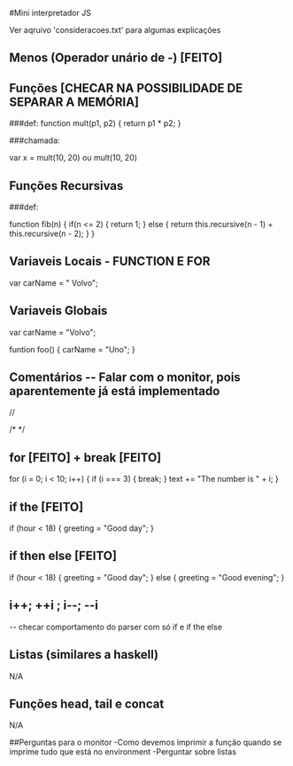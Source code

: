 #Mini interpretador JS

Ver aqruivo 'consideracoes.txt' para algumas explicações

## Menos (Operador unário de -) [FEITO]

## Funções [CHECAR NA POSSIBILIDADE DE SEPARAR A MEMÓRIA]

###def:
function mult(p1, p2) {
    return p1 * p2;
}

###chamada:

var x = mult(10, 20)
ou
mult(10, 20)

## Funções Recursivas

###def:

function fib(n) {
    if(n <= 2) {
        return 1;
    } else {
        return this.recursive(n - 1) + this.recursive(n - 2);
    }
}

## Variaveis Locais - FUNCTION E FOR 

var carName = " Volvo";

## Variaveis Globais

var carName = "Volvo";

funtion foo() {
   carName = "Uno";
}

## Comentários  -- Falar com o monitor, pois aparentemente já está implementado

//

/*   */ 

## for [FEITO] + break [FEITO]

for (i = 0; i < 10; i++) {
    if (i === 3) { break; }
    text += "The number is " + i;
}


## if the [FEITO]
if (hour < 18) {
    greeting = "Good day";
}

## if then else [FEITO]


if (hour < 18) {
    greeting = "Good day";
} else {
    greeting = "Good evening";
}

## i++; ++i ; i--; --i

-- checar comportamento do parser com só if e if the else

## Listas (similares a haskell)
N/A

## Funções head, tail e concat
N/A

##Perguntas para o monitor
-Como devemos imprimir a função quando se imprime tudo que está no environment
-Perguntar sobre listas